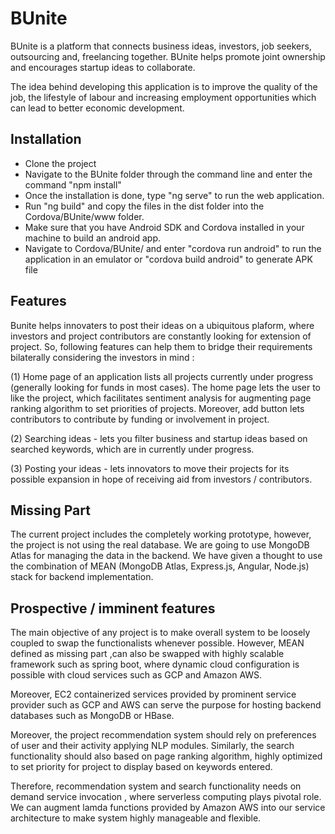 # BUnite
BUnite is a platform that connects business ideas, investors, job seekers, outsourcing and, freelancing together. BUnite helps promote joint ownership and encourages startup ideas to collaborate.

The idea behind developing this application is to improve the quality of the job, the lifestyle of labour and increasing employment opportunities which can lead to better economic development.

## Installation
* Clone the project
* Navigate to the BUnite folder through the command line and enter the command "npm install"
* Once the installation is done, type "ng serve" to run the web application.
* Run "ng build" and copy the files in the dist folder into the Cordova/BUnite/www folder.
* Make sure that you have Android SDK and Cordova installed in your machine to build an android app.
* Navigate to Cordova/BUnite/ and enter "cordova run android" to run the application in an emulator or "cordova build android" to generate APK file

## Features
Bunite helps innovaters to post their ideas on a ubiquitous plaform,
where investors and project contributors are constantly looking for extension of project.
So, following features can help them to bridge their requirements
bilaterally considering the investors in mind :

(1) Home page of an application lists all projects currently under progress (generally looking for funds in most cases).
    The home page lets the user to like the project, which facilitates sentiment analysis for augmenting page ranking algorithm to set priorities of projects.
    Moreover, add button lets contributors to contribute by funding or involvement in project.
     
(2) Searching ideas - lets you filter business and startup ideas based on searched keywords, which are in currently under progress.

(3) Posting your ideas - lets innovators to move their projects for its possible expansion in hope of receiving aid
    from investors / contributors.
          
## Missing Part
The current project includes the completely working prototype, however, the project is not using the real database. We are going to use MongoDB Atlas for managing the data in the backend. We have given a thought to use the combination of MEAN (MongoDB Atlas, Express.js, Angular, Node.js) stack for backend implementation.

## Prospective / imminent features

The main objective of any project is to make overall system to be loosely coupled 
to swap the functionalists whenever possible. However, MEAN defined as missing part ,can also
be swapped with highly scalable framework such as spring boot, where dynamic cloud configuration is
possible with cloud services such as GCP and Amazon AWS.

Moreover, EC2 containerized services provided by prominent service provider such as GCP and AWS
can serve the purpose for hosting backend databases such as MongoDB or HBase.

Moreover, the project recommendation system should rely on preferences of user and their activity
applying NLP modules. Similarly, the search functionality should also based on page ranking algorithm,
highly optimized to set priority for project to display based on keywords entered.

Therefore, recommendation system and search functionality needs on demand service
invocation , where serverless computing plays pivotal role. We can augment lamda functions
provided by Amazon AWS into our service architecture to make system highly manageable and flexible.  
